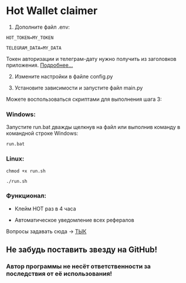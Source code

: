 # Hot Wallet claimer

1. Дополните файл .env:

```
HOT_TOKEN=MY_TOKEN

TELEGRAM_DATA=MY_DATA
```

Токен авторизации и телеграм-дату нужно получить из заголовков приложения. [Подробнее...](https://t.me/itpolice/194)

2. Измените настройки в файле config.py

3. Установите зависимости и запустите файл main.py

Можете воспользоваться скриптами для выполнения шага 3:

### Windows:
Запустите run.bat дважды щелкнув на файл или выполнив команду в командной строке Windows:
```
run.bat
```

### Linux:
```
chmod +x run.sh
```
```
./run.sh
```

### Функционал:
- Клейм HOT раз в 4 часа

- Автоматическое уведомление всех рефералов

Вопросы задавать сюда -> [ТЫК](https://t.me/itpolice)

## Не забудь поставить звезду на GitHub!

### Автор программы не несёт ответственности за последствия от её использования!
